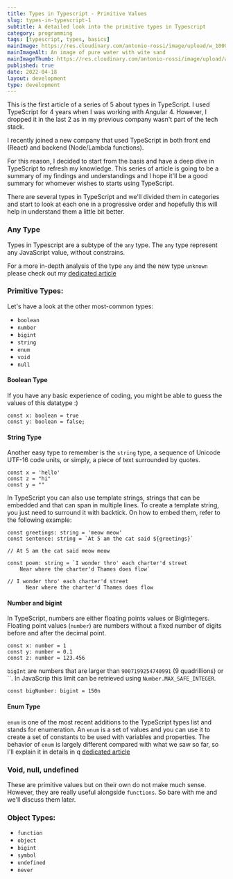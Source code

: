 ```yaml
---
title: Types in Typescript - Primitive Values
slug: types-in-typescript-1
subtitle: A detailed look into the primitive types in Typescript
category: programming
tags: [typescript, types, basics]
mainImage: https://res.cloudinary.com/antonio-rossi/image/upload/w_1000,fl_progressive/v1650352190/articles/types/florian-klauer-mk7D-4UCfmg-unsplash_b4tmof.jpg
mainImageAlt: An image of pure water with wite sand
mainImageThumb: https://res.cloudinary.com/antonio-rossi/image/upload/w_300,fl_progressive/v1650352190/articles/types/florian-klauer-mk7D-4UCfmg-unsplash_b4tmof.jpg
published: true
date: 2022-04-18
layout: development
type: development
---
```


This is the first article of a series of 5 about types in TypeScript.
I used TypeScript for 4 years when I was working with Angular 4. However, I dropped it in the last 2 as in my previous company wasn't part of the tech stack.

I recently joined a new company that used TypeScript in both front end (React) and backend (Node/Lambda functions).

For this reason, I decided to start from the basis and have a deep dive in TypeScript to refresh my knowledge. This series of article is going to be a summary of my findings and understandings and I hope it'll be a good summary for whomever wishes to starts using TypeScript.

There are several types in TypeScript and we'll divided them in categories and start to look at each one in a progressive order and hopefully this will help in understand them a little bit better.

### Any Type

Types in Typescript are a subtype of the `any` type. The `any` type represent any JavaScript value, without constrains.

For a more in-depth analysis of the type `any` and the new type `unknown` please check out my <a href="https://www.antoniorossi.net/blog/development/types-in-typescript-2" target="_blank">dedicated article</a>

### Primitive Types:

Let's have a look at the other most-common types:

- `boolean`
- `number`
- `bigint`
- `string`
- `enum`
- `void`
- `null`

#### Boolean Type

If you have any basic experience of coding, you might be able to guess the values of this datatype :)

```
const x: boolean = true
const y: boolean = false;
```

#### String Type

Another easy type to remember is the `string` type, a sequence of Unicode UTF-16 code units, or simply, a piece of text surrounded by quotes.

```
const x = 'hello'
const z = "hi"
const y = ""
```

In TypeScript you can also use template strings, strings that can be embedded and that can span in multiple lines. To create a template string, you just need to surround it with backtick. On how to embed them, refer to the following example:

```
const greetings: string = 'meow meow'
const sentence: string = `At 5 am the cat said ${greetings}`

// At 5 am the cat said meow meow

const poem: string = `I wonder thro' each charter'd street
    Near where the charter'd Thames does flow`

// I wonder thro' each charter'd street
      Near where the charter'd Thames does flow

```

#### Number and bigint

In TypeScript, numbers are either floating points values or BigIntegers.
Floating point values (`number`) are numbers without a fixed number of digits before and after the decimal point.

```
const x: number = 1
const y: number = 0.1
const z: number = 123.456
```

`bigInt` are numbers that are larger than `9007199254740991` (9 quadrillions) or ``. In JavaScrip this limit can be retrieved using `Number.MAX_SAFE_INTEGER`.

```
const bigNumber: bigint = 150n
```

#### Enum Type

`enum` is one of the most recent additions to the TypeScript types list and stands for enumeration. An `enum` is a set of values and you can use it to create a set of constants to be used with variables and properties. The behavior of `enum` is largely different compared with what we saw so far, so I'll explain it in details in q <a href="https://www.antoniorossi.net/blog/development/types-in-typescript-2" target="_blank">dedicated article</a>

### Void, null, undefined

These are primitive values but on their own do not make much sense. However, they are really useful alongside `functions`. So bare with me and we'll discuss them later.

### Object Types:

- `function`
- `object`
- `bigint`
- `symbol`
- `undefined`
- `never`
